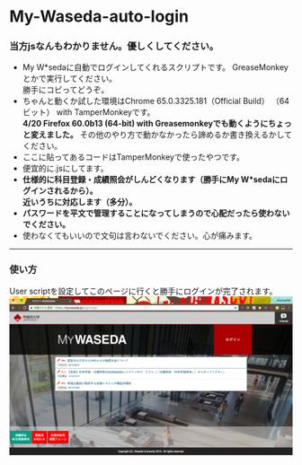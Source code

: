 # My-Waseda-auto-login

### 当方jsなんもわかりません。優しくしてください。

* My W*sedaに自動でログインしてくれるスクリプトです。
GreaseMonkeyとかで実行してください。  
勝手にコピってどうぞ。
* ちゃんと動くか試した環境はChrome 65.0.3325.181（Official Build） （64 ビット） with TamperMonkeyです。  
**4/20 Firefox 60.0b13 (64-bit) with Greasemonkeyでも動くようにちょっと変えました。**
その他のやり方で動かなかったら諦めるか書き換えるかしてください。  
* ここに貼ってあるコードはTamperMonkeyで使ったやつです。  
* 便宜的に.jsにしてます。
* **仕様的に科目登録・成績照会がしんどくなります（勝手にMy W*sedaにログインされるから）。<br>近いうちに対応します（多分）。**
  <br>
* **パスワードを平文で管理することになってしまうので心配だったら使わないでください。**
* 使わなくてもいいので文句は言わないでください。心が痛みます。

----

### 使い方

User scriptを設定してこのページに行くと勝手にログインが完了されます。
![まじでむり](https://github.com/aosa4054/My-Waseda-auto-login/blob/master/images/loginlogin.jpg)

